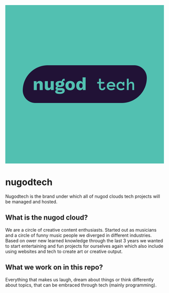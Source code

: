 
![nugod tech logo](/nugod-tech-logo.png?raw=true "nugod tech logo")

# nugodtech
Nugodtech is the brand under which all of nugod clouds tech projects will be managed and hosted. 

## What is the nugod cloud?
We are a circle of creative content enthusiasts. Started out as musicians and a circle of funny music people we diverged in different industries. Based on ower new learned knowledge through the last 3 years we wanted to start entertaining and fun projects for ourselves again which also include using websites and tech to create art or creative output. 

## What we work on in this repo?
Everything that makes us laugh, dream about things or think differently about topics, that can be embraced through tech (mainly programming). 
